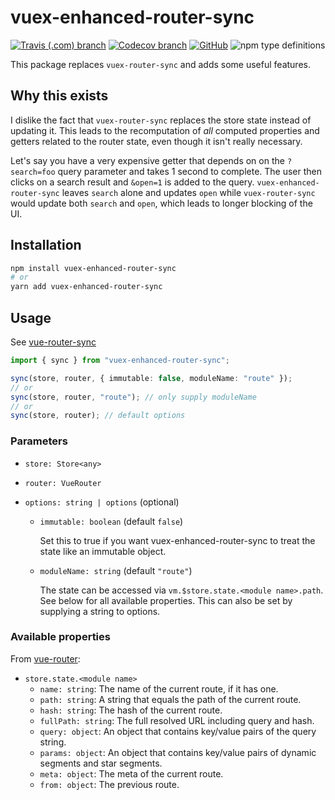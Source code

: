 # vuex-enhanced-router-sync

<div align="left">

[![Travis (.com) branch](https://img.shields.io/travis/com/lukas-tr/vuex-enhanced-router-sync/master.svg)](https://travis-ci.com/lukas-tr/vuex-enhanced-router-sync)
[![Codecov branch](https://img.shields.io/codecov/c/github/lukas-tr/vuex-enhanced-router-sync/master.svg)](https://codecov.io/gh/lukas-tr/vuex-enhanced-router-sync)
[![GitHub](https://img.shields.io/github/license/mashape/apistatus.svg)](https://github.com/lukas-tr/vuex-enhanced-router-sync/blob/master/LICENSE)
![npm type definitions](https://img.shields.io/badge/types-TypeScript-blue.svg)

</div>

This package replaces `vuex-router-sync` and adds some useful features.

## Why this exists

I dislike the fact that `vuex-router-sync` replaces the store state instead of updating it. This leads to the recomputation of _all_ computed properties and getters related to the router state, even though it isn't really necessary.

Let's say you have a very expensive getter that depends on on the `?search=foo` query parameter and takes 1 second to complete. The user then clicks on a search result and `&open=1` is added to the query. `vuex-enhanced-router-sync` leaves `search` alone and updates `open` while `vuex-router-sync` would update both `search` and `open`, which leads to longer blocking of the UI.

## Installation

```bash
npm install vuex-enhanced-router-sync
# or
yarn add vuex-enhanced-router-sync
```

## Usage

See [vue-router-sync](https://github.com/vuejs/vuex-router-sync/blob/master/README.md)

```typescript
import { sync } from "vuex-enhanced-router-sync";

sync(store, router, { immutable: false, moduleName: "route" });
// or
sync(store, router, "route"); // only supply moduleName
// or
sync(store, router); // default options
```

### Parameters

- `store: Store<any>`
- `router: VueRouter`
- `options: string | options` (optional)

  - `immutable: boolean` (default `false`)

    Set this to true if you want vuex-enhanced-router-sync to treat the state like an immutable object.

  - `moduleName: string` (default `"route"`)

    The state can be accessed via `vm.$store.state.<module name>.path`. See below for all available properties. This can also be set by supplying a string to options.

### Available properties

From [vue-router](https://router.vuejs.org/api/#route-object-properties):

- `store.state.<module name>`
  - `name: string`: The name of the current route, if it has one.
  - `path: string`: A string that equals the path of the current route.
  - `hash: string`: The hash of the current route.
  - `fullPath: string`: The full resolved URL including query and hash.
  - `query: object`: An object that contains key/value pairs of the query string.
  - `params: object`: An object that contains key/value pairs of dynamic segments and star segments.
  - `meta: object`: The meta of the current route.
  - `from: object`: The previous route.

